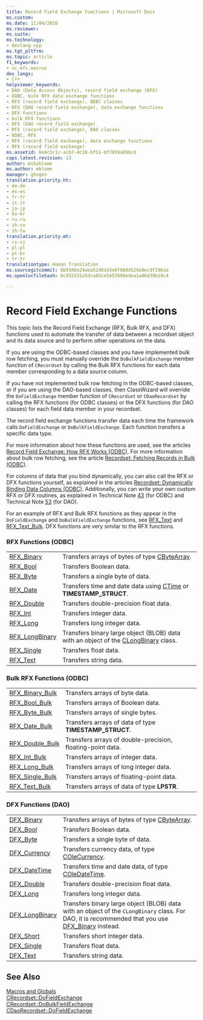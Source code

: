 ```yaml
---
title: Record Field Exchange Functions | Microsoft Docs
ms.custom: 
ms.date: 11/04/2016
ms.reviewer: 
ms.suite: 
ms.technology:
- devlang-cpp
ms.tgt_pltfrm: 
ms.topic: article
f1_keywords:
- vc.mfc.macros
dev_langs:
- C++
helpviewer_keywords:
- DAO (Data Access Objects), record field exchange (DFX)
- ODBC, bulk RFX data exchange functions
- RFX (record field exchange), ODBC classes
- DFX (DAO record field exchange), data exchange functions
- DFX functions
- bulk RFX functions
- DFX (DAO record field exchange)
- RFX (record field exchange), DAO classes
- ODBC, RFX
- RFX (record field exchange), data exchange functions
- RFX (record field exchange)
ms.assetid: 6e4c5c1c-acb7-4c18-bf51-bf7959a696cd
caps.latest.revision: 13
author: mikeblome
ms.author: mblome
manager: ghogen
translation.priority.ht:
- de-de
- es-es
- fr-fr
- it-it
- ja-jp
- ko-kr
- ru-ru
- zh-cn
- zh-tw
translation.priority.mt:
- cs-cz
- pl-pl
- pt-br
- tr-tr
translationtype: Human Translation
ms.sourcegitcommit: 6b918be24aba52d6143e8f98dd529a8ec9f196aa
ms.openlocfilehash: 0c932531a5dca05ce5453999edea1a06d39b19c4

---
```

# Record Field Exchange Functions
This topic lists the Record Field Exchange (RFX, Bulk RFX, and DFX) functions used to automate the transfer of data between a recordset object and its data source and to perform other operations on the data.  
  
 If you are using the ODBC-based classes and you have implemented bulk row fetching, you must manually override the `DoBulkFieldExchange` member function of `CRecordset` by calling the Bulk RFX functions for each data member corresponding to a data source column.  
  
 If you have not implemented bulk row fetching in the ODBC-based classes, or if you are using the DAO-based classes, then ClassWizard will override the `DoFieldExchange` member function of `CRecordset` or `CDaoRecordset` by calling the RFX functions (for ODBC classes) or the DFX functions (for DAO classes) for each field data member in your recordset.  
  
 The record field exchange functions transfer data each time the framework calls `DoFieldExchange` or `DoBulkFieldExchange`. Each function transfers a specific data type.  
  
 For more information about how these functions are used, see the articles [Record Field Exchange: How RFX Works (ODBC)](../../data/odbc/record-field-exchange-how-rfx-works.md). For more information about bulk row fetching, see the article [Recordset: Fetching Records in Bulk (ODBC)](../../data/odbc/recordset-fetching-records-in-bulk-odbc.md).  
  
 For columns of data that you bind dynamically, you can also call the RFX or DFX functions yourself, as explained in the articles [Recordset: Dynamically Binding Data Columns (ODBC)](../../data/odbc/recordset-dynamically-binding-data-columns-odbc.md). Additionally, you can write your own custom RFX or DFX routines, as explained in Technical Note [43](../../mfc/tn043-rfx-routines.md) (for ODBC) and Technical Note [53](../../mfc/tn053-custom-dfx-routines-for-dao-database-classes.md) (for DAO).  
  
 For an example of RFX and Bulk RFX functions as they appear in the `DoFieldExchange` and `DoBulkFieldExchange` functions, see [RFX_Text](http://msdn.microsoft.com/library/de3c7581-d26c-40cb-81f3-c492ef4809f6) and [RFX_Text_Bulk](http://msdn.microsoft.com/library/c5bed6e5-313d-4d3f-8a87-c032e41f63a7). DFX functions are very similar to the RFX functions.  
  
### RFX Functions (ODBC)  
  
|||  
|-|-|  
|[RFX_Binary](http://msdn.microsoft.com/library/908ff945-3ad0-43a1-9932-cdcdc8b14915)|Transfers arrays of bytes of type [CByteArray](../../mfc/reference/cbytearray-class.md).|  
|[RFX_Bool](http://msdn.microsoft.com/library/9600e5b6-713f-4fbf-ac88-df89957df34e)|Transfers Boolean data.|  
|[RFX_Byte](http://msdn.microsoft.com/library/2572d906-94b1-404b-bf2b-fb095da8359c)|Transfers a single byte of data.|  
|[RFX_Date](http://msdn.microsoft.com/library/0588113d-133c-4f99-8603-9f7722be20ee)|Transfers time and date data using [CTime](../../atl-mfc-shared/reference/ctime-class.md) or **TIMESTAMP_STRUCT**.|  
|[RFX_Double](http://msdn.microsoft.com/library/4cb815ec-e32d-4049-a887-2879bcd29168)|Transfers double-precision float data.|  
|[RFX_Int](http://msdn.microsoft.com/library/c4e6b1bf-d6d3-4fbf-b4ca-c4f426ac6979)|Transfers integer data.|  
|[RFX_Long](http://msdn.microsoft.com/library/99540206-3794-4393-986e-5d6b7a7ac7b1)|Transfers long integer data.|  
|[RFX_LongBinary](http://msdn.microsoft.com/library/2249ff6d-1598-4660-9197-1fa1e4fc1451)|Transfers binary large object (BLOB) data with an object of the [CLongBinary](../../mfc/reference/clongbinary-class.md) class.|  
|[RFX_Single](http://msdn.microsoft.com/library/28a39755-9c04-4a11-b526-de698ec3f79e)|Transfers float data.|  
|[RFX_Text](http://msdn.microsoft.com/library/de3c7581-d26c-40cb-81f3-c492ef4809f6)|Transfers string data.|  
  
### Bulk RFX Functions (ODBC)  
  
|||  
|-|-|  
|[RFX_Binary_Bulk](http://msdn.microsoft.com/library/891c7d7e-a4e6-4691-a286-cb933357e6da)|Transfers arrays of byte data.|  
|[RFX_Bool_Bulk](http://msdn.microsoft.com/library/95b9e045-9e6b-4653-bc24-34bf86ce4dd9)|Transfers arrays of Boolean data.|  
|[RFX_Byte_Bulk](http://msdn.microsoft.com/library/1dbcc351-e029-403b-8eeb-aeb9653a81bb)|Transfers arrays of single bytes.|  
|[RFX_Date_Bulk](http://msdn.microsoft.com/library/811ef934-549b-4d5c-a0a0-5abb261eb99b)|Transfers arrays of data of type **TIMESTAMP_STRUCT**.|  
|[RFX_Double_Bulk](http://msdn.microsoft.com/library/e91c3a00-36cb-4a80-a0ba-a4e2d707809a)|Transfers arrays of double-precision, floating-point data.|  
|[RFX_Int_Bulk](http://msdn.microsoft.com/library/e3ee2eb9-0945-47aa-aed9-250fc39f6dc6)|Transfers arrays of integer data.|  
|[RFX_Long_Bulk](http://msdn.microsoft.com/library/49c3e9f7-b791-49c9-9db8-d2211e6207bf)|Transfers arrays of long integer data.|  
|[RFX_Single_Bulk](http://msdn.microsoft.com/library/a84bf6c6-fd49-4ce2-bcf7-09c7f559e8b6)|Transfers arrays of floating-point data.|  
|[RFX_Text_Bulk](http://msdn.microsoft.com/library/c5bed6e5-313d-4d3f-8a87-c032e41f63a7)|Transfers arrays of data of type **LPSTR**.|  
  
### DFX Functions (DAO)  
  
|||  
|-|-|  
|[DFX_Binary](http://msdn.microsoft.com/library/678021a3-2e46-44d7-8528-71bb692dcc07)|Transfers arrays of bytes of type [CByteArray](../../mfc/reference/cbytearray-class.md).|  
|[DFX_Bool](http://msdn.microsoft.com/library/d7c9707e-6381-4360-a363-49f817c30a5e)|Transfers Boolean data.|  
|[DFX_Byte](http://msdn.microsoft.com/library/01d7864e-ff59-44e8-b935-86c8a14f07a6)|Transfers a single byte of data.|  
|[DFX_Currency](http://msdn.microsoft.com/library/1420eeea-a744-49f0-a477-95d9ca3338a0)|Transfers currency data, of type [COleCurrency](../../mfc/reference/colecurrency-class.md).|  
|[DFX_DateTime](http://msdn.microsoft.com/library/5f28ac10-9d30-4bdb-a540-215f017d1005)|Transfers time and date data, of type [COleDateTime](../../atl-mfc-shared/reference/coledatetime-class.md).|  
|[DFX_Double](http://msdn.microsoft.com/library/52a89182-efed-405b-b4e9-0ebd00503706)|Transfers double-precision float data.|  
|[DFX_Long](http://msdn.microsoft.com/library/2c00d59a-9900-4f3d-b4e3-a702b826b8b4)|Transfers long integer data.|  
|[DFX_LongBinary](http://msdn.microsoft.com/library/2f200402-6e19-413a-bdd4-8f03342c712c)|Transfers binary large object (BLOB) data with an object of the `CLongBinary` class. For DAO, it is recommended that you use [DFX_Binary](http://msdn.microsoft.com/library/678021a3-2e46-44d7-8528-71bb692dcc07) instead.|  
|[DFX_Short](http://msdn.microsoft.com/library/890bc8db-9670-449a-8133-7a6d47260fb2)|Transfers short integer data.|  
|[DFX_Single](http://msdn.microsoft.com/library/393113ae-ef11-42eb-a34d-f9b140532496)|Transfers float data.|  
|[DFX_Text](http://msdn.microsoft.com/library/c4a2c4d5-76c5-4c7d-915b-d9e06c8b1de5)|Transfers string data.|  
  
## See Also  
 [Macros and Globals](../../mfc/reference/mfc-macros-and-globals.md)   
 [CRecordset::DoFieldExchange](../../mfc/reference/crecordset-class.md#crecordset__dofieldexchange)   
 [CRecordset::DoBulkFieldExchange](../../mfc/reference/crecordset-class.md#crecordset__dobulkfieldexchange)   
 [CDaoRecordset::DoFieldExchange](../../mfc/reference/cdaorecordset-class.md#cdaorecordset__dofieldexchange)




<!--HONumber=Jan17_HO1-->


